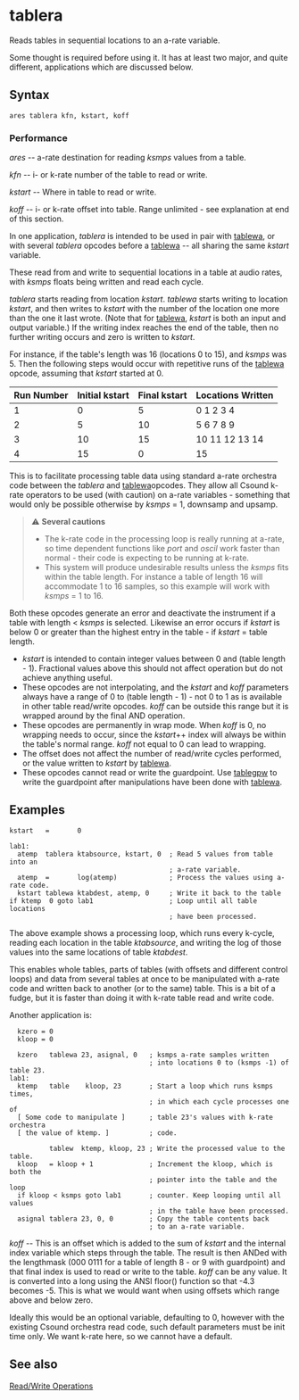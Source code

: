 <!--
id:tablera
category:Table Control:Read/Write Operations
-->
# tablera
Reads tables in sequential locations to an a-rate variable.

Some thought is required before using it. It has at least two major, and quite different, applications which are discussed below.

## Syntax
``` csound-orc
ares tablera kfn, kstart, koff
```

### Performance

_ares_ -- a-rate destination for reading _ksmps_ values from a table.

_kfn_ -- i- or k-rate number of the table to read or write.

_kstart_ -- Where in table to read or write.

_koff_ -- i- or k-rate offset into table. Range unlimited - see explanation at end of this section.

In one application, _tablera_ is intended to be used in pair with [tablewa](../../opcodes/tablewa), or with several _tablera_ opcodes before a [tablewa](../../opcodes/tablewa) -- all sharing the same _kstart_ variable.

These read from and write to sequential locations in a table at audio rates, with _ksmps_ floats being written and read each cycle.

_tablera_ starts reading from location _kstart_. _tablewa_ starts writing to location _kstart_, and then writes to _kstart_ with the number of the location one more than the one it last wrote. (Note that for [tablewa](../../opcodes/tablewa), _kstart_ is both an input and output variable.) If the writing index reaches the end of the table, then no further writing occurs and zero is written to _kstart_.

For instance, if the table's length was 16 (locations 0 to 15), and _ksmps_ was 5. Then the following steps would occur with repetitive runs of the [tablewa](../../opcodes/tablewa) opcode, assuming that _kstart_ started at 0.

| Run Number | Initial kstart | Final kstart | Locations Written |
|---|---|---|---|
| 1 | 0 | 5 | 0 1 2 3 4 |
| 2 | 5 | 10 | 5 6 7 8 9 |
| 3 | 10 | 15 | 10 11 12 13 14 |
| 4 | 15 | 0 | 15 |

This is to facilitate processing table data using standard a-rate orchestra code between the _tablera_ and [tablewa](../../opcodes/tablewa)opcodes. They allow all Csound k-rate operators to be used (with caution) on a-rate variables - something that would only be possible otherwise by _ksmps_ = 1, downsamp and upsamp.

> :warning: **Several cautions**
>
> *   The k-rate code in the processing loop is really running at a-rate, so time dependent functions like _port_ and _oscil_ work faster than normal - their code is expecting to be running at k-rate.
> *   This system will produce undesirable results unless the _ksmps_ fits within the table length. For instance a table of length 16 will accommodate 1 to 16 samples, so this example will work with _ksmps_ = 1 to 16.

Both these opcodes generate an error and deactivate the instrument if a table with length &lt; _ksmps_ is selected. Likewise an error occurs if _kstart_ is below 0 or greater than the highest entry in the table - if _kstart_ = table length.

*   _kstart_ is intended to contain integer values between 0 and (table length - 1). Fractional values above this should not affect operation but do not achieve anything useful.
*   These opcodes are not interpolating, and the _kstart_ and _koff_ parameters always have a range of 0 to (table length - 1) - not 0 to 1 as is available in other table read/write opcodes. _koff_ can be outside this range but it is wrapped around by the final AND operation.
*   These opcodes are permanently in wrap mode. When _koff_ is 0, no wrapping needs to occur, since the _kstart_++ index will always be within the table's normal range. _koff_ not equal to  0 can lead to wrapping.
*   The offset does not affect the number of read/write cycles performed, or the value written to _kstart_ by [tablewa](../../opcodes/tablewa).
*   These opcodes cannot read or write the guardpoint. Use [tablegpw](../../opcodes/tablegpw) to write the guardpoint after manipulations have been done with [tablewa](../../opcodes/tablewa).

## Examples

``` csound-orc
kstart   =       0         
                           
lab1:
  atemp  tablera ktabsource, kstart, 0  ; Read 5 values from table into an
                                        ; a-rate variable.                  
  atemp  =       log(atemp)             ; Process the values using a-rate code.
  kstart tablewa ktabdest, atemp, 0     ; Write it back to the table
if ktemp  0 goto lab1                   ; Loop until all table locations
                                        ; have been processed.
```

The above example shows a processing loop, which runs every k-cycle, reading each location in the table _ktabsource_, and writing the log of those values into the same locations of table _ktabdest_.

This enables whole tables, parts of tables (with offsets and different control loops) and data from several tables at once to be manipulated with a-rate code and written back to another (or to the same) table. This is a bit of a fudge, but it is faster than doing it with k-rate table read and write code.

Another application is:

``` csound-orc
  kzero = 0                    
  kloop = 0                    
                                 
  kzero   tablewa 23, asignal, 0   ; ksmps a-rate samples written
                                   ; into locations 0 to (ksmps -1) of table 23.
lab1:
  ktemp   table    kloop, 23       ; Start a loop which runs ksmps times,
                                   ; in which each cycle processes one of
  [ Some code to manipulate ]      ; table 23's values with k-rate orchestra
  [ the value of ktemp. ]          ; code.
                                 
          tablew  ktemp, kloop, 23 ; Write the processed value to the table.
  kloop   = kloop + 1              ; Increment the kloop, which is both the
                                   ; pointer into the table and the loop
  if kloop < ksmps goto lab1       ; counter. Keep looping until all values
                                   ; in the table have been processed.
  asignal tablera 23, 0, 0         ; Copy the table contents back
                                   ; to an a-rate variable.
```

_koff_ -- This is an offset which is added to the sum of _kstart_ and the internal index variable which steps through the table. The result is then ANDed with the lengthmask (000 0111 for a table of length 8 - or 9 with guardpoint) and that final index is used to read or write to the table. _koff_ can be any value. It is converted into a long using the ANSI floor() function so that -4.3 becomes -5. This is what we would want when using offsets which range above and below zero.

Ideally this would be an optional variable, defaulting to 0, however with the existing Csound orchestra read code, such default parameters must be init time only. We want k-rate here, so we cannot have a default.

## See also

[Read/Write Operations](../../table/readwrit)
